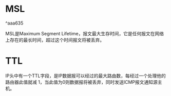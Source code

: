 # MSL

^aaa635

MSL是Maximum Segment Lifetime，报文最大生存时间，它是任何报文在网络上存在的最长时间，超过这个时间报文将被丢弃。

# TTL
IP头中有一个TTL字段，是IP数据报可以经过的最大路由数，每经过一个处理他的路由器此值就减 1，当此值为0则数据报将被丢弃，同时发送ICMP报文通知源主机。